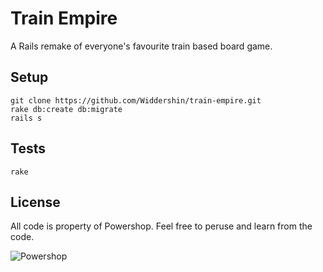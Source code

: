 Train Empire
============

A Rails remake of everyone's favourite train based board game.

Setup
-----

    git clone https://github.com/Widdershin/train-empire.git
    rake db:create db:migrate
    rails s

Tests
-----

    rake

License
-------

All code is property of Powershop. Feel free to peruse and learn from the code.

![Powershop](http://www.powershop.co.nz/images/powershop-logo.svg)
